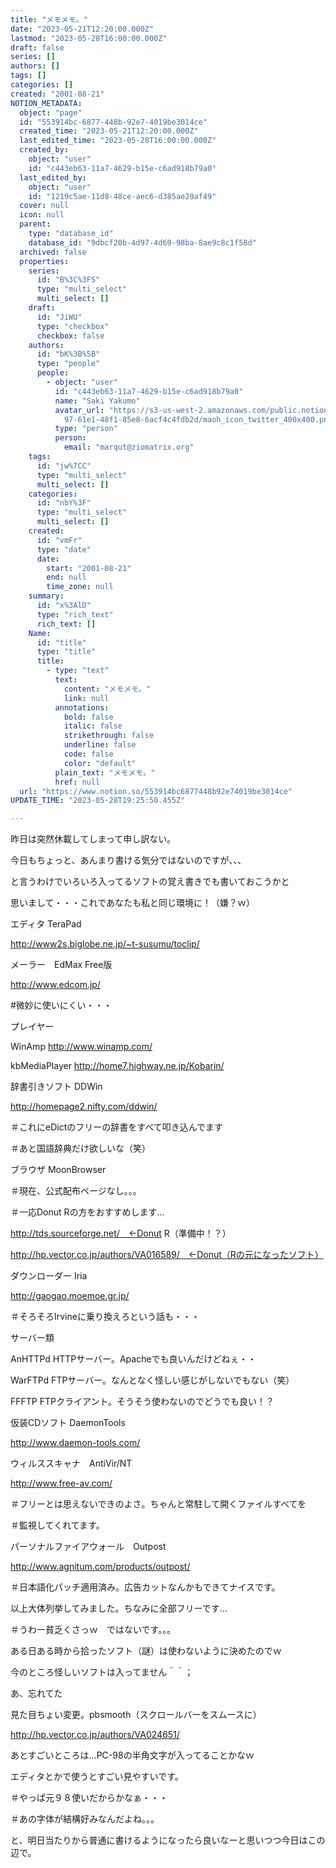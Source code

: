 ```yaml
---
title: "メモメモ。"
date: "2023-05-21T12:20:00.000Z"
lastmod: "2023-05-28T16:00:00.000Z"
draft: false
series: []
authors: []
tags: []
categories: []
created: "2001-08-21"
NOTION_METADATA:
  object: "page"
  id: "553914bc-6877-448b-92e7-4019be3014ce"
  created_time: "2023-05-21T12:20:00.000Z"
  last_edited_time: "2023-05-28T16:00:00.000Z"
  created_by:
    object: "user"
    id: "c443eb63-11a7-4629-b15e-c6ad918b79a0"
  last_edited_by:
    object: "user"
    id: "1219c5ae-11d8-48ce-aec6-d385ae29af49"
  cover: null
  icon: null
  parent:
    type: "database_id"
    database_id: "9dbcf20b-4d97-4d69-98ba-8ae9c8c1f58d"
  archived: false
  properties:
    series:
      id: "B%3C%3FS"
      type: "multi_select"
      multi_select: []
    draft:
      id: "JiWU"
      type: "checkbox"
      checkbox: false
    authors:
      id: "bK%3B%5B"
      type: "people"
      people:
        - object: "user"
          id: "c443eb63-11a7-4629-b15e-c6ad918b79a0"
          name: "Saki Yakumo"
          avatar_url: "https://s3-us-west-2.amazonaws.com/public.notion-static.com/3ad1c4\
            97-61e1-48f1-85e8-6acf4c4fdb2d/maoh_icon_twitter_400x400.png"
          type: "person"
          person:
            email: "marqut@ziomatrix.org"
    tags:
      id: "jw%7CC"
      type: "multi_select"
      multi_select: []
    categories:
      id: "nbY%3F"
      type: "multi_select"
      multi_select: []
    created:
      id: "vmFr"
      type: "date"
      date:
        start: "2001-08-21"
        end: null
        time_zone: null
    summary:
      id: "x%3AlD"
      type: "rich_text"
      rich_text: []
    Name:
      id: "title"
      type: "title"
      title:
        - type: "text"
          text:
            content: "メモメモ。"
            link: null
          annotations:
            bold: false
            italic: false
            strikethrough: false
            underline: false
            code: false
            color: "default"
          plain_text: "メモメモ。"
          href: null
  url: "https://www.notion.so/553914bc6877448b92e74019be3014ce"
UPDATE_TIME: "2023-05-28T19:25:50.455Z"

---
```

<link rel="stylesheet" href="https://cdn.jsdelivr.net/npm/katex@0.16.2/dist/katex.min.css" integrity="sha384-bYdxxUwYipFNohQlHt0bjN/LCpueqWz13HufFEV1SUatKs1cm4L6fFgCi1jT643X" crossorigin="anonymous">


昨日は突然休載してしまって申し訳ない。


今日もちょっと、あんまり書ける気分ではないのですが、、、


と言うわけでいろいろ入ってるソフトの覚え書きでも書いておこうかと


思いまして・・・これであなたも私と同じ環境に！（嫌？ｗ）


エディタ TeraPad


http://www2s.biglobe.ne.jp/~t-susumu/toclip/


メーラー　EdMax Free版


http://www.edcom.jp/


#微妙に使いにくい・・・


プレイヤー


WinAmp http://www.winamp.com/


kbMediaPlayer http://home7.highway.ne.jp/Kobarin/


辞書引きソフト DDWin


http://homepage2.nifty.com/ddwin/


＃これにeDictのフリーの辞書をすべて叩き込んでます


＃あと国語辞典だけ欲しいな（笑）


ブラウザ MoonBrowser


＃現在、公式配布ページなし。。。


＃一応Donut Rの方をおすすめします…


http://tds.sourceforge.net/　←Donut R（準備中！？）


http://hp.vector.co.jp/authors/VA016589/　←Donut（Rの元になったソフト）


ダウンローダー Iria


http://gaogao.moemoe.gr.jp/


＃そろそろIrvineに乗り換えろという話も・・・


サーバー類


AnHTTPd HTTPサーバー。Apacheでも良いんだけどねぇ・・


WarFTPd FTPサーバー。なんとなく怪しい感じがしないでもない（笑）


FFFTP FTPクライアント。そうそう使わないのでどうでも良い！？


仮装CDソフト DaemonTools


http://www.daemon-tools.com/


ウィルススキャナ　AntiVir/NT


http://www.free-av.com/


＃フリーとは思えないできのよさ。ちゃんと常駐して開くファイルすべてを


＃監視してくれてます。


パーソナルファイアウォール　Outpost


http://www.agnitum.com/products/outpost/


＃日本語化パッチ適用済み。広告カットなんかもできてナイスです。


以上大体列挙してみました。ちなみに全部フリーです…


＃うわー貧乏くさっｗ　ではないです。。。


ある日ある時から拾ったソフト（謎）は使わないように決めたのでｗ


今のところ怪しいソフトは入ってません＾＾；


あ、忘れてた


見た目ちょい変更。pbsmooth（スクロールバーをスムースに）


http://hp.vector.co.jp/authors/VA024651/


あとすごいところは…PC-98の半角文字が入ってることかなｗ


エディタとかで使うとすごい見やすいです。


＃やっぱ元９８使いだからかなぁ・・・


＃あの字体が結構好みなんだよね。。。


と、明日当たりから普通に書けるようになったら良いなーと思いつつ今日はこの辺で。

